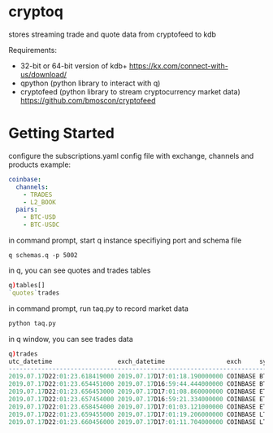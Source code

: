 # cryptoq
stores streaming trade and quote data from cryptofeed to kdb

Requirements:
* 32-bit or 64-bit version of kdb+ https://kx.com/connect-with-us/download/
* qpython (python library to interact with q)
* cryptofeed (python library to stream cryptocurrency market data) https://github.com/bmoscon/cryptofeed

# Getting Started
configure the subscriptions.yaml config file with exchange, channels and products
example:
```yaml
coinbase:
  channels:
    - TRADES
    - L2_BOOK
  pairs:
    - BTC-USD
    - BTC-USDC
```
in command prompt, start q instance specifiying port and schema file
```shell
q schemas.q -p 5002
```
in q, you can see quotes and trades tables
```q
q)tables[]
`quotes`trades
```
in command prompt, run taq.py to record market data
```python
python taq.py
```
in q window, you can see trades data
```q
q)trades
utc_datetime                  exch_datetime                 exch     sym      side amount     price      order_id
-----------------------------------------------------------------------------------------------------------------
2019.07.17D22:01:23.618419000 2019.07.17D17:01:18.190000000 COINBASE BTC-USD  buy  0.00384101 9846.59    70194616
2019.07.17D22:01:23.654451000 2019.07.17D16:59:44.444000000 COINBASE BTC-USDC sell 2.400667   9820.73    398738  
2019.07.17D22:01:23.656453000 2019.07.17D17:01:08.860000000 COINBASE ETH-USD  buy  0.0875     215.37     50223503
2019.07.17D22:01:23.657454000 2019.07.17D16:59:21.334000000 COINBASE ETH-USDC sell 14.79564   215.16     175403  
2019.07.17D22:01:23.658454000 2019.07.17D17:01:03.121000000 COINBASE ETH-BTC  sell 0.03051163 0.02187    7956634 
2019.07.17D22:01:23.659455000 2019.07.17D17:01:19.206000000 COINBASE LTC-USD  sell 17.51998   92.89      40660187
2019.07.17D22:01:23.660456000 2019.07.17D17:01:11.704000000 COINBASE LTC-BTC  sell 0.6030337  0.009446   6068665 
```







